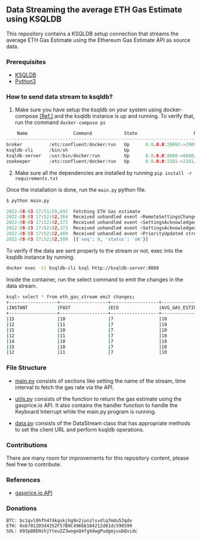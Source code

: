 ## Data Streaming the average ETH Gas Estimate using KSQLDB

This repository contains a KSQLDB setup connection that streams the average ETH Gas Estimate using the Ethereum Gas Estimate API as source data.

### Prerequisites

  * [KSQLDB](https://ksqldb.io/quickstart.html) 
  * [Python3](https://www.python.org/downloads/)

### How to send data stream to ksqldb?

1. Make sure you have setup the ksqldb on your system using docker-compose [[Ref.]](https://ksqldb.io/quickstart.html) and the ksqldb instance is up and running.
To verify that, run the command `docker-compose ps`
```c
    Name                 Command            State                     Ports
----------------------------------------------------------------------------------------------
broker          /etc/confluent/docker/run   Up      0.0.0.0:29092->29092/tcp, 9092/tcp
ksqldb-cli      /bin/sh                     Up
ksqldb-server   /usr/bin/docker/run         Up      0.0.0.0:8088->8088/tcp
zookeeper       /etc/confluent/docker/run   Up      0.0.0.0:2181->2181/tcp, 2888/tcp, 3888/tcp
```
2. Make sure all the dependencies are installed by running `pip install -r requirements.txt`

Once the installation is done, run the `main.py` python file.

```python
$ python main.py

2022-08-03 17:51:59,697  Fetching ETH Gas estimate
2022-08-03 17:52:02,364  Received unhandled event <RemoteSettingsChanged changed_settings:{ChangedSetting(setting=SettingCodes.MAX_CONCURRENT_STREAMS, original_value=None, new_value=100), ChangedSetting(setting=SettingCodes._max_header_list_size, original_value=None, new_value=8192)}>
2022-08-03 17:52:02,372  Received unhandled event <SettingsAcknowledged changed_settings:{ChangedSetting(setting=SettingCodes.ENABLE_PUSH, original_value=1, new_value=0)}>
2022-08-03 17:52:02,373  Received unhandled event <SettingsAcknowledged changed_settings:{}>
2022-08-03 17:52:02,489  Received unhandled event <PriorityUpdated stream_id:1, weight:16, depends_on:0, exclusive:False>
2022-08-03 17:52:02,589  [{'seq': 0, 'status': 'ok'}]
```

To verify if the data are sent properly to the stream or not, exec into the ksqldb instance by running.
```bash
docker exec -it ksqldb-cli ksql http://ksqldb-server:8088
```

Inside the container, run the select command to emit the changes in the data stream.

```bash
ksql> select * from eth_gas_stream emit changes;
+------------------+------------------+------------------+------------------+------------------+------------------+
|INSTANT           |FAST              |ECO               |AVG_GAS_ESTIMATE  |BASE_FEE          |PRICE             |
+------------------+------------------+------------------+------------------+------------------+------------------+
|15                |10                |7                 |10                |7                 |1681.08           |
|12                |11                |7                 |10                |8                 |1681.08           |
|15                |10                |7                 |10                |7                 |1681.08           |
|12                |11                |7                 |10                |8                 |1681.08           |
|14                |10                |7                 |10                |7                 |1680.21           |
|15                |10                |7                 |10                |7                 |1681.08           |
|12                |11                |7                 |10                |8                 |1681.08           |
```

### File Structure

- [main.py](./main.py) consists of sections like setting the name of the stream, time interval to fetch the gas rate via the API.

- [utils.py](./app/utils.py) consists of the function to return the gas estimate using the gasprice.io API. It also contains the handler function to handle the Keyboard Interrupt while the main.py program is running.

- [data.py](./app/data.py) consists of the DataStream class that has appropriate methods to set the client URL and perform ksqldb operations.

### Contributions

There are many room for improvements for this repository content, please feel free to contribute.

### References

- [gasprice.io API](https://www.gasprice.io/docs/api)

### Donations

```text
BTC: bc1qvl0hfh474kqskjhg9n2junzlsvdlq7mdu53qdx
ETH: 0x67012D3d4352F57B9C4966b104212d81dc590599
SOL: 693pB8EHihjYteuZZ3wogeQ4fgXdwgPudgmjuubQvidc
```
